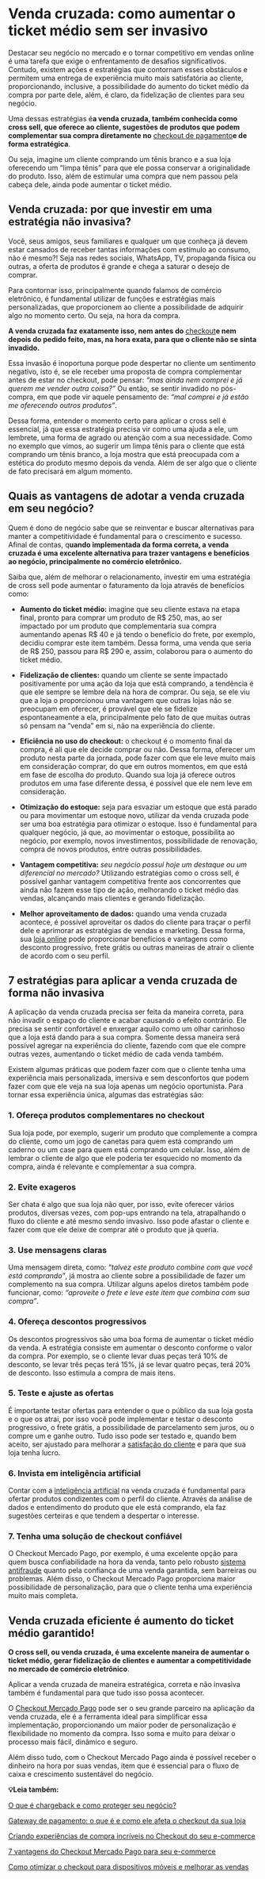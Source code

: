# Venda cruzada: como aumentar o ticket médio sem ser invasivo

Destacar seu negócio no mercado e o tornar competitivo em vendas online é uma tarefa que exige o enfrentamento de desafios significativos. Contudo, existem ações e estratégias que contornam esses obstáculos e permitem uma entrega de experiência muito mais satisfatória ao cliente, proporcionando, inclusive, a possibilidade do aumento do ticket médio da compra por parte dele, além, é claro, da fidelização de clientes para seu negócio.

Uma dessas estratégias é**a venda cruzada, também conhecida como cross sell, que oferece ao cliente, sugestões de produtos que podem complementar sua compra diretamente no** [checkout de pagamento](https://meubolso.mercadopago.com.br/checklist-checkout-de-pagamento)**e de forma estratégica**.

Ou seja, imagine um cliente comprando um tênis branco e a sua loja oferecendo um “limpa tênis” para que ele possa conservar a originalidade do produto. Isso, além de estimular uma compra que nem passou pela cabeça dele, ainda pode aumentar o ticket médio.

## **Venda cruzada: por que investir em uma estratégia não invasiva?**

Você, seus amigos, seus familiares e qualquer um que conheça já devem estar cansados de receber tantas informações com estímulo ao consumo, não é mesmo?! Seja nas redes sociais, WhatsApp, TV, propaganda física ou outras, a oferta de produtos é grande e chega a saturar o desejo de comprar.

Para contornar isso, principalmente quando falamos de comércio eletrônico, é fundamental utilizar de funções e estratégias mais personalizadas, que proporcionem ao cliente a possibilidade de adquirir algo no momento certo. Ou seja, na hora da compra.

**A venda cruzada faz exatamente isso, nem antes do** [checkout](https://meubolso.mercadopago.com.br/importancia-do-checkout)**e nem depois do pedido feito, mas, na hora exata, para que o cliente não se sinta invadido.**

Essa invasão é inoportuna porque pode despertar no cliente um sentimento negativo, isto é, se ele receber uma proposta de compra complementar antes de estar no checkout, pode pensar: *“mas ainda nem comprei e já querem me vender outra coisa?”* Ou então, se sentir invadido no pós-compra, em que pode vir aquele pensamento de: *“mal comprei e já estão me oferecendo outros produtos”*.

Dessa forma, entender o momento certo para aplicar o cross sell é essencial, já que essa estratégia precisa vir como uma ajuda a ele, um lembrete, uma forma de agrado ou atenção com a sua necessidade. Como no exemplo que vimos, ao sugerir um limpa tênis para o cliente que está comprando um tênis branco, a loja mostra que está preocupada com a estética do produto mesmo depois da venda. Além de ser algo que o cliente de fato precisará em algum momento.

## **Quais as vantagens de adotar a venda cruzada em seu negócio?**

Quem é dono de negócio sabe que se reinventar e buscar alternativas para manter a competitividade é fundamental para o crescimento e sucesso. Afinal de contas, q**uando implementada da forma correta, a venda cruzada é uma excelente alternativa para trazer vantagens e benefícios ao negócio, principalmente no comércio eletrônico.**

Saiba que, além de melhorar o relacionamento, investir em uma estratégia de cross sell pode aumentar o faturamento da loja através de benefícios como:

- **Aumento do ticket médio:** imagine que seu cliente estava na etapa final, pronto para comprar um produto de R$ 250, mas, ao ser impactado por um produto que complementaria sua compra aumentando apenas R$ 40 e já tendo o benefício do frete, por exemplo, decidiu comprar este item também. Dessa forma, uma venda que seria de R$ 250, passou para R$ 290 e, assim, colaborou para o aumento do ticket médio.

- **Fidelização de clientes:** quando um cliente se sente impactado positivamente por uma ação da loja que está comprando, a tendência é que ele sempre se lembre dela na hora de comprar. Ou seja, se ele viu que a loja o proporcionou uma vantagem que outras lojas não se preocupam em oferecer, é provável que ele se fidelize espontaneamente a ela, principalmente pelo fato de que muitas outras só pensam na “venda” em si, não na experiência do cliente.

- **Eficiência no uso do checkout:** o checkout é o momento final da compra, é ali que ele decide comprar ou não. Dessa forma, oferecer um produto nesta parte da jornada, pode fazer com que ele leve muito mais em consideração comprar, do que em outros momentos, em que está em fase de escolha do produto. Quando sua loja já oferece outros produtos em uma fase diferente dessa, é possível que ele nem leve em consideração.

- **Otimização do estoque:** seja para esvaziar um estoque que está parado ou para movimentar um estoque novo, utilizar da venda cruzada pode ser uma boa estratégia para otimizar o estoque. Isso é fundamental para qualquer negócio, já que, ao movimentar o estoque, possibilita ao negócio, por exemplo, novos investimentos, possibilidade de renovação, compra de novos produtos, entre outras possibilidades.

- **Vantagem competitiva:** *seu negócio possui hoje um destaque ou um diferencial no mercado?* Utilizando estratégias como o cross sell, é possível ganhar vantagem competitiva frente aos concorrentes que ainda não fazem esse tipo de ação, melhorando o ticket médio das vendas, alcançando mais clientes e gerando fidelização.

- **Melhor aproveitamento de dados:** quando uma venda cruzada acontece, é possível aproveitar os dados do cliente para traçar o perfil dele e aprimorar as estratégias de vendas e marketing. Dessa forma, sua [loja online](https://meubolso.mercadopago.com.br/checkout-perfeito-para-loja-online) pode proporcionar benefícios e vantagens como desconto progressivo, frete grátis ou outras maneiras de atrair o cliente de acordo com o seu perfil.

## **7 estratégias para aplicar a venda cruzada de forma não invasiva**

A aplicação da venda cruzada precisa ser feita da maneira correta, para não invadir o espaço do cliente e acabar causando o efeito contrário. Ele precisa se sentir confortável e enxergar aquilo como um olhar carinhoso que a loja está dando para a sua compra. Somente dessa maneira será possível agregar na experiência do cliente, fazendo com que ele compre outras vezes, aumentando o ticket médio de cada venda também.

Existem algumas práticas que podem fazer com que o cliente tenha uma experiência mais personalizada, imersiva e sem desconfortos que podem fazer com que ele veja na sua loja apenas um negócio oportunista. Para tornar essa experiência única, algumas das estratégias são:

### **1. Ofereça produtos complementares no checkout**

Sua loja pode, por exemplo, sugerir um produto que complemente a compra do cliente, como um jogo de canetas para quem está comprando um caderno ou um case para quem está comprando um celular. Isso, além de lembrar o cliente de algo que ele poderia ter esquecido no momento da compra, ainda é relevante e complementar a sua compra.

### **2. Evite exageros**

Ser chata é algo que sua loja não quer, por isso, evite oferecer vários produtos, diversas vezes, com pop-ups entrando na tela, atrapalhando o fluxo do cliente e até mesmo sendo invasivo. Isso pode afastar o cliente e fazer com que ele deixe de comprar até o produto que já queria.

### **3. Use mensagens claras**

Uma mensagem direta, como: *“talvez este produto combine com que você está comprando”*, já mostra ao cliente sobre a possibilidade de fazer um complemento na sua compra. Utilizar alguns apelos diretos também pode funcionar, como: *“aproveite o frete e leve este item que combina com sua compra”*.

### **4. Ofereça descontos progressivos**

Os descontos progressivos são uma boa forma de aumentar o ticket médio da venda. A estratégia consiste em aumentar o desconto conforme o valor da compra. Por exemplo, se o cliente levar duas peças terá 10% de desconto, se levar três peças terá 15%, já se levar quatro peças, terá 20% de desconto. Isso estimula a compra de mais itens.

### **5. Teste e ajuste as ofertas**

É importante testar ofertas para entender o que o público da sua loja gosta e o que os atrai, por isso você pode implementar e testar o desconto progressivo, o frete grátis, a possibilidade de parcelamento sem juros, ou o compre um e ganhe outro. Tudo isso pode ser testado e, quando bem aceito, ser ajustado para melhorar a [satisfação do cliente](https://meubolso.mercadopago.com.br/satisfacao-do-cliente) e para que sua loja tenha lucro.

### **6. Invista em inteligência artificial**

Contar com a [inteligência artificial](https://meubolso.mercadopago.com.br/inteligencia-artificial-checkout-otimizado) na venda cruzada é fundamental para ofertar produtos condizentes com o perfil do cliente. Através da análise de dados e entendimento do produto que ele está comprando, ela faz sugestões certeiras e que tendem a despertar o interesse.

### **7. Tenha uma solução de checkout confiável**

O Checkout Mercado Pago, por exemplo, é uma excelente opção para quem busca confiabilidade na hora da venda, tanto pelo robusto [sistema antifraude](https://meubolso.mercadopago.com.br/por-que-o-sistema-antifraude-e-importante) quanto pela confiança de uma venda garantida, sem barreiras ou problemas. Além disso, o Checkout Mercado Pago proporciona maior possibilidade de personalização, para que o cliente tenha uma experiência muito mais completa.

## **Venda cruzada eficiente é aumento do ticket médio garantido!**

**O cross sell, ou venda cruzada, é uma excelente maneira de aumentar o ticket médio, gerar fidelização de clientes e aumentar a competitividade no mercado de comércio eletrônico**.

Aplicar a venda cruzada de maneira estratégica, correta e não invasiva também é fundamental para que tudo isso possa acontecer.

O [Checkout Mercado Pago](https://meubolso.mercadopago.com.br/checkout-mercado-pago-vender-em-marketplace) pode ser o seu grande parceiro na aplicação da venda cruzada, ele é a ferramenta ideal para simplificar essa implementação, proporcionando um maior poder de personalização e flexibilidade no momento da compra. Isso soma e muito para deixar o processo mais fácil, dinâmico e seguro.

Além disso tudo, com o Checkout Mercado Pago ainda é possível receber o dinheiro na hora por suas vendas, item que é essencial para o fluxo de caixa e crescimento sustentável do negócio.

**💡Leia também:**

[O que é chargeback e como proteger seu negócio?](https://meubolso.mercadopago.com.br/o-que-e-chargeback-e-como-proteger-seu-negocio)

[Gateway de pagamento: o que é e como ele afeta o checkout da sua loja](https://meubolso.mercadopago.com.br/gateway-de-pagamento-checkout)

[Criando experiências de compra incríveis no Checkout do seu e-commerce](https://meubolso.mercadopago.com.br/criando-experiencias-de-compra-incriveis-no-seu-e-commerce)

[7 vantagens do Checkout Mercado Pago para seu e-commerce](https://meubolso.mercadopago.com.br/checkout-mercado-pago)

[Como otimizar o checkout para dispositivos móveis e melhorar as vendas](https://meubolso.mercadopago.com.br/checkout-otimizado-dispositivos-moveis)